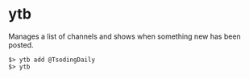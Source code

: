# ytb

Manages a list of channels and shows when something new has been posted.

```console
$> ytb add @TsodingDaily
$> ytb
```
